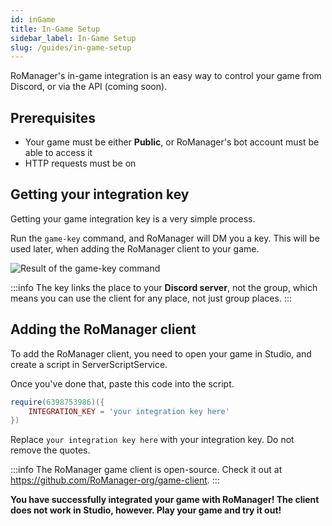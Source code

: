 ```yaml
---
id: inGame
title: In-Game Setup
sidebar_label: In-Game Setup
slug: /guides/in-game-setup
---
```


RoManager's in-game integration is an easy way to control your game from Discord, or via the API (coming soon).

## Prerequisites
* Your game must be either **Public**, or RoManager's bot account must be able to access it
* HTTP requests must be on

## Getting your integration key
Getting your game integration key is a very simple process.

Run the `game-key` command, and RoManager will DM you a key. This will be used later, when adding the RoManager client to your game.

![Result of the game-key command](https://i.jaydenn.dev/2021/02/alFzGIAav8b.png)

:::info
The key links the place to your **Discord server**, not the group, which means you can use the client for any place, not just group places.
:::

## Adding the RoManager client
To add the RoManager client, you need to open your game in Studio, and create a script in ServerScriptService.

Once you've done that, paste this code into the script.

```lua
require(6398753986)({
	INTEGRATION_KEY = 'your integration key here'
})
```
Replace `your integration key here` with your integration key. Do not remove the quotes.

:::info
The RoManager game client is open-source. Check it out at https://github.com/RoManager-org/game-client.
:::

**You have successfully integrated your game with RoManager! The client does not work in Studio, however. Play your game and try it out!**
